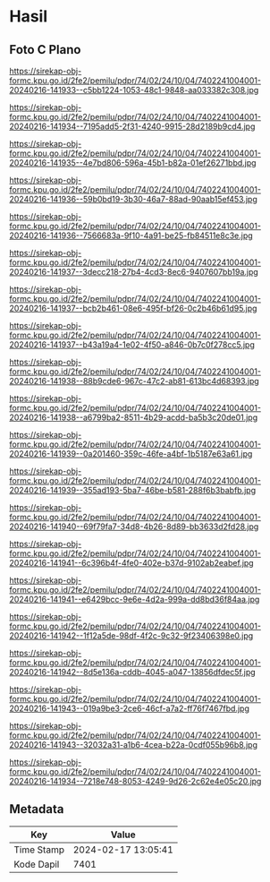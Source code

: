 # Hasil

## Foto C Plano

https://sirekap-obj-formc.kpu.go.id/2fe2/pemilu/pdpr/74/02/24/10/04/7402241004001-20240216-141933--c5bb1224-1053-48c1-9848-aa033382c308.jpg

https://sirekap-obj-formc.kpu.go.id/2fe2/pemilu/pdpr/74/02/24/10/04/7402241004001-20240216-141934--7195add5-2f31-4240-9915-28d2189b9cd4.jpg

https://sirekap-obj-formc.kpu.go.id/2fe2/pemilu/pdpr/74/02/24/10/04/7402241004001-20240216-141935--4e7bd806-596a-45b1-b82a-01ef26271bbd.jpg

https://sirekap-obj-formc.kpu.go.id/2fe2/pemilu/pdpr/74/02/24/10/04/7402241004001-20240216-141936--59b0bd19-3b30-46a7-88ad-90aab15ef453.jpg

https://sirekap-obj-formc.kpu.go.id/2fe2/pemilu/pdpr/74/02/24/10/04/7402241004001-20240216-141936--7566683a-9f10-4a91-be25-fb84511e8c3e.jpg

https://sirekap-obj-formc.kpu.go.id/2fe2/pemilu/pdpr/74/02/24/10/04/7402241004001-20240216-141937--3decc218-27b4-4cd3-8ec6-9407607bb19a.jpg

https://sirekap-obj-formc.kpu.go.id/2fe2/pemilu/pdpr/74/02/24/10/04/7402241004001-20240216-141937--bcb2b461-08e6-495f-bf26-0c2b46b61d95.jpg

https://sirekap-obj-formc.kpu.go.id/2fe2/pemilu/pdpr/74/02/24/10/04/7402241004001-20240216-141937--b43a19a4-1e02-4f50-a846-0b7c0f278cc5.jpg

https://sirekap-obj-formc.kpu.go.id/2fe2/pemilu/pdpr/74/02/24/10/04/7402241004001-20240216-141938--88b9cde6-967c-47c2-ab81-613bc4d68393.jpg

https://sirekap-obj-formc.kpu.go.id/2fe2/pemilu/pdpr/74/02/24/10/04/7402241004001-20240216-141938--a6799ba2-8511-4b29-acdd-ba5b3c20de01.jpg

https://sirekap-obj-formc.kpu.go.id/2fe2/pemilu/pdpr/74/02/24/10/04/7402241004001-20240216-141939--0a201460-359c-46fe-a4bf-1b5187e63a61.jpg

https://sirekap-obj-formc.kpu.go.id/2fe2/pemilu/pdpr/74/02/24/10/04/7402241004001-20240216-141939--355ad193-5ba7-46be-b581-288f6b3babfb.jpg

https://sirekap-obj-formc.kpu.go.id/2fe2/pemilu/pdpr/74/02/24/10/04/7402241004001-20240216-141940--69f79fa7-34d8-4b26-8d89-bb3633d2fd28.jpg

https://sirekap-obj-formc.kpu.go.id/2fe2/pemilu/pdpr/74/02/24/10/04/7402241004001-20240216-141941--6c396b4f-4fe0-402e-b37d-9102ab2eabef.jpg

https://sirekap-obj-formc.kpu.go.id/2fe2/pemilu/pdpr/74/02/24/10/04/7402241004001-20240216-141941--e6429bcc-9e6e-4d2a-999a-dd8bd36f84aa.jpg

https://sirekap-obj-formc.kpu.go.id/2fe2/pemilu/pdpr/74/02/24/10/04/7402241004001-20240216-141942--1f12a5de-98df-4f2c-9c32-9f23406398e0.jpg

https://sirekap-obj-formc.kpu.go.id/2fe2/pemilu/pdpr/74/02/24/10/04/7402241004001-20240216-141942--8d5e136a-cddb-4045-a047-13856dfdec5f.jpg

https://sirekap-obj-formc.kpu.go.id/2fe2/pemilu/pdpr/74/02/24/10/04/7402241004001-20240216-141943--019a9be3-2ce6-46cf-a7a2-ff76f7467fbd.jpg

https://sirekap-obj-formc.kpu.go.id/2fe2/pemilu/pdpr/74/02/24/10/04/7402241004001-20240216-141943--32032a31-a1b6-4cea-b22a-0cdf055b96b8.jpg

https://sirekap-obj-formc.kpu.go.id/2fe2/pemilu/pdpr/74/02/24/10/04/7402241004001-20240216-141934--7218e748-8053-4249-9d26-2c62e4e05c20.jpg


## Metadata

| Key        | Value               |
| ---------- | ------------------- |
| Time Stamp | 2024-02-17 13:05:41 |
| Kode Dapil | 7401                |



